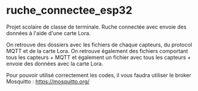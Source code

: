 # ruche_connectee_esp32
Projet scolaire de classe de terminale. Ruche connectée avec envoie des données à l'aide d'une carte Lora.

On retrouve des dossiers avec les fichiers de chaque capteurs, du protocol MQTT et de la carte Lora.
On retrouve également des fichiers comportant tous les capteurs + MQTT et également un fichier avec tous les capteurs + envoie des données avec la carte Lora. 

Pour pouvoir utilisé correctement les codes, il vous faudra utiliser le broker Mosquitto : https://mosquitto.org/
